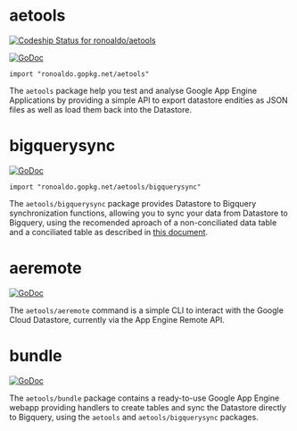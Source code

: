 # aetools

[![Codeship Status for ronoaldo/aetools](https://www.codeship.io/projects/3ad39d70-353f-0133-9f6b-06da35d24f74/status?branch=master)](https://www.codeship.io/projects/100726)

[![GoDoc](https://godoc.org/ronoaldo.gopkg.net/aetools?status.png)](https://godoc.org/ronoaldo.gopkg.net/aetools)

    import "ronoaldo.gopkg.net/aetools"

The `aetools` package help you test and analyse Google App Engine Applications
by providing a simple API to export datastore endities as JSON files as well as
load them back into the Datastore.

# bigquerysync

[![GoDoc](https://godoc.org/ronoaldo.gopkg.net/aetools/bigquerysync?status.png)](https://godoc.org/ronoaldo.gopkg.net/aetools/bigquerysync)

    import "ronoaldo.gopkg.net/aetools/bigquerysync"

The `aetools/bigquerysync` package provides Datastore to Bigquery synchronization
functions, allowing you to sync your data from Datastore to Bigquery, using the
recomended aproach of a non-conciliated data table and a conciliated table as
described in [this document](https://developers.google.com/bigquery/streaming-data-into-bigquery#usecases).

# aeremote

[![GoDoc](https://godoc.org/ronoaldo.gopkg.net/aetools/aeremote?status.png)](https://godoc.org/ronoaldo.gopkg.net/aetools/aeremote)

The `aetools/aeremote` command is a simple CLI to interact with the Google Cloud
Datastore, currently via the App Engine Remote API.

# bundle

[![GoDoc](https://godoc.org/ronoaldo.gopkg.net/aetools/bundle?status.png)](https://godoc.org/ronoaldo.gopkg.net/aetools/bundle)

The `aetools/bundle` package contains a ready-to-use Google App Engine webapp
providing handlers to create tables and sync the Datastore directly to Bigquery,
using the `aetools` and `aetools/bigquerysync` packages.
